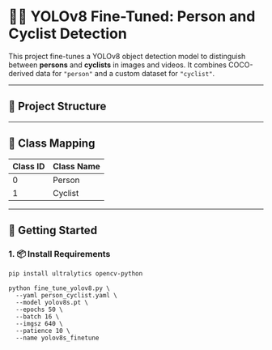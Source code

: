 # 🚴‍♂️ YOLOv8 Fine-Tuned: Person and Cyclist Detection

This project fine-tunes a YOLOv8 object detection model to distinguish between **persons** and **cyclists** in images and videos. It combines COCO-derived data for `"person"` and a custom dataset for `"cyclist"`.

---

## 📂 Project Structure


---

## 🧠 Class Mapping

| Class ID | Class Name |
|----------|-------------|
| 0        | Person      |
| 1        | Cyclist     |

---

## 🚀 Getting Started

### 1. 📦 Install Requirements

```bash
pip install ultralytics opencv-python
```

```
python fine_tune_yolov8.py \
  --yaml person_cyclist.yaml \
  --model yolov8s.pt \
  --epochs 50 \
  --batch 16 \
  --imgsz 640 \
  --patience 10 \
  --name yolov8s_finetune
```
